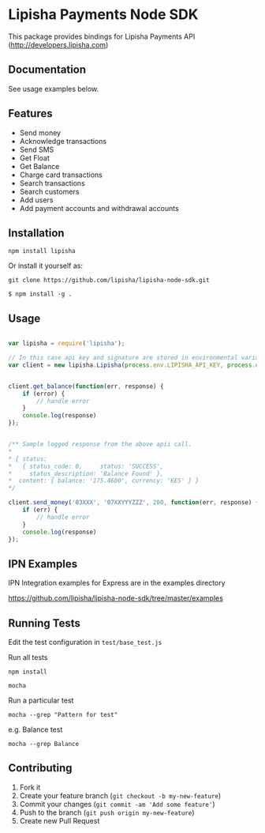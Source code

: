 # Lipisha Payments Node SDK

This package provides bindings for Lipisha Payments API (http://developers.lipisha.com)

## Documentation

See usage examples below.

## Features

- Send money
- Acknowledge transactions
- Send SMS
- Get Float
- Get Balance
- Charge card transactions
- Search transactions
- Search customers
- Add users
- Add payment accounts and withdrawal accounts

## Installation

    npm install lipisha

Or install it yourself as:

    git clone https://github.com/lipisha/lipisha-node-sdk.git

    $ npm install -g .

## Usage

```js

var lipisha = require('lipisha');

// In this case api key and signature are stored in environmental variables
var client = new lipisha.Lipisha(process.env.LIPISHA_API_KEY, process.env.LIPISHA_API_SIGNATURE, 'live')


client.get_balance(function(err, response) {
    if (error) {
        // handle error
    }
    console.log(response) 
});


/** Sample logged response from the above apii call.
*
* { status: 
*   { status_code: 0,     status: 'SUCCESS',
*     status_description: 'Balance Found' },
*  content: { balance: '175.4600', currency: 'KES' } }
*/

client.send_money('03XXX', '07XXYYYZZZ', 200, function(err, response) { 
    if (err) {
        // handle error
    }
    console.log(response)
});

```

## IPN Examples

IPN Integration examples for Express are in the examples directory

https://github.com/lipisha/lipisha-node-sdk/tree/master/examples

## Running Tests

Edit the test configuration in `test/base_test.js`

Run all tests

```shell
npm install

mocha

```

Run a particular test

```shell
mocha --grep "Pattern for test"
```

e.g. Balance test

```shell
mocha --grep Balance
```


## Contributing

1. Fork it
2. Create your feature branch (`git checkout -b my-new-feature`)
3. Commit your changes (`git commit -am 'Add some feature'`)
4. Push to the branch (`git push origin my-new-feature`)
5. Create new Pull Request
